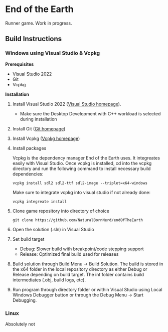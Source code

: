 # End of the Earth

Runner game. Work in progress.

## Build Instructions
### Windows using Visual Studio & Vcpkg
**Prerequisites**
* Visual Studio 2022
* Git 
* Vcpkg 

**Installation**
1. Install Visual Studio 2022 ([Visual Studio homepage](https://visualstudio.microsoft.com/)).

   - Make sure the Desktop Development with C++ workload is selected during installation
3. Install Git ([Git homepage](https://visualstudio.microsoft.com/))
4. Install Vcpkg ([Vcpkg homepage](https://vcpkg.io/en/))
5. Install packages

   Vcpkg is the dependency manager End of the Earth uses. It integreates easily with Visual Studio.
Once vcpkg is installed, cd into the vcpkg directory and run the following command to install necessary build dependencies:
   ```
   vcpkg install sdl2 sdl2-ttf sdl2-image --triplet=x64-windows
   ```
   Make sure to integrate vcpkg into visual studio if not already done:
   ```
   vcpkg integreate install
   ```
6. Clone game repository into directory of choice
   
   ```
   git clone https://github.com/NaturalBornNerd/endOfTheEarth
   ```
7. Open the solution (.sln) in Visual Studio
8. Set build target
   - Debug: Slower build with breakpoint/code stepping support
   - Release: Optimized final build used for releases
9.  Build solution through Build Menu -> Build Solution. The build is stored in the x64 folder in the local repository directory as either Debug or Release depending on build target. The int folder contains build intermediates (.obj, build logs, etc).
10. Run program through directory folder or within Visual Studio using Local Windows Debugger button or through the Debug Menu -> Start Debugging.


### Linux
Absolutely not
